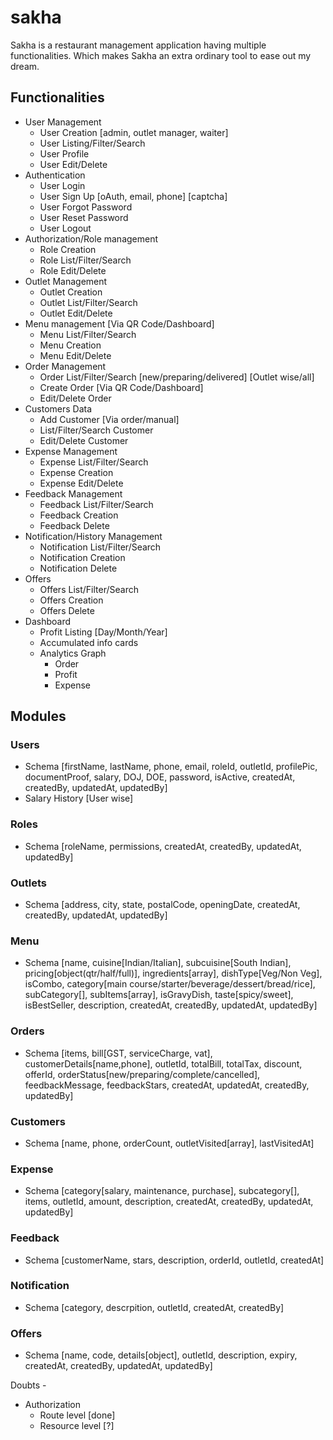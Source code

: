 # sakha
Sakha is a restaurant management application having multiple functionalities. Which makes Sakha an extra ordinary tool to ease out my dream.

## Functionalities
- User Management
  - User Creation [admin, outlet manager, waiter]
  - User Listing/Filter/Search
  - User Profile
  - User Edit/Delete
- Authentication
  - User Login
  - User Sign Up [oAuth, email, phone] [captcha]
  - User Forgot Password
  - User Reset Password
  - User Logout
- Authorization/Role management
  - Role Creation
  - Role List/Filter/Search 
  - Role Edit/Delete
- Outlet Management
  - Outlet Creation
  - Outlet List/Filter/Search
  - Outlet Edit/Delete
- Menu management [Via QR Code/Dashboard]
  - Menu List/Filter/Search
  - Menu Creation
  - Menu Edit/Delete
- Order Management
  - Order List/Filter/Search [new/preparing/delivered] [Outlet wise/all]
  - Create Order [Via QR Code/Dashboard]
  - Edit/Delete Order
- Customers Data
  - Add Customer [Via order/manual]
  - List/Filter/Search Customer
  - Edit/Delete Customer
- Expense Management
  - Expense List/Filter/Search
  - Expense Creation
  - Expense Edit/Delete
- Feedback Management
  - Feedback List/Filter/Search
  - Feedback Creation
  - Feedback Delete
- Notification/History Management
  - Notification List/Filter/Search
  - Notification Creation
  - Notification Delete
- Offers
  - Offers List/Filter/Search
  - Offers Creation
  - Offers Delete
- Dashboard
  - Profit Listing [Day/Month/Year]
  - Accumulated info cards
  - Analytics Graph
    - Order
    - Profit
    - Expense

## Modules

### Users
- Schema [firstName, lastName, phone, email, roleId, outletId, profilePic, documentProof, salary, DOJ, DOE, password, isActive, createdAt, createdBy, updatedAt, updatedBy]
- Salary History [User wise]

### Roles
- Schema [roleName, permissions, createdAt, createdBy, updatedAt, updatedBy]

### Outlets
- Schema [address, city, state, postalCode, openingDate, createdAt, createdBy, updatedAt, updatedBy]

### Menu
- Schema [name, cuisine[Indian/Italian], subcuisine[South Indian], pricing[object(qtr/half/full)], ingredients[array], dishType[Veg/Non Veg], isCombo, category[main course/starter/beverage/dessert/bread/rice], subCategory[], subItems[array], isGravyDish, taste[spicy/sweet], isBestSeller, description, createdAt, createdBy, updatedAt, updatedBy]

### Orders
- Schema [items, bill[GST, serviceCharge, vat], customerDetails[name,phone], outletId, totalBill, totalTax, discount, offerId, orderStatus[new/preparing/complete/cancelled], feedbackMessage, feedbackStars, createdAt, updatedAt, createdBy, updatedBy]

### Customers
- Schema [name, phone, orderCount, outletVisited[array], lastVisitedAt]

### Expense
- Schema [category[salary, maintenance, purchase], subcategory[], items, outletId, amount, description, createdAt, createdBy, updatedAt, updatedBy]

### Feedback
- Schema [customerName, stars, description, orderId, outletId, createdAt]

### Notification
- Schema [category, descrpition, outletId, createdAt, createdBy]

### Offers
- Schema [name, code, details[object], outletId, description, expiry, createdAt, createdBy, updatedAt, updatedBy]



Doubts - 
- Authorization 
  - Route level [done]
  - Resource level [?]
